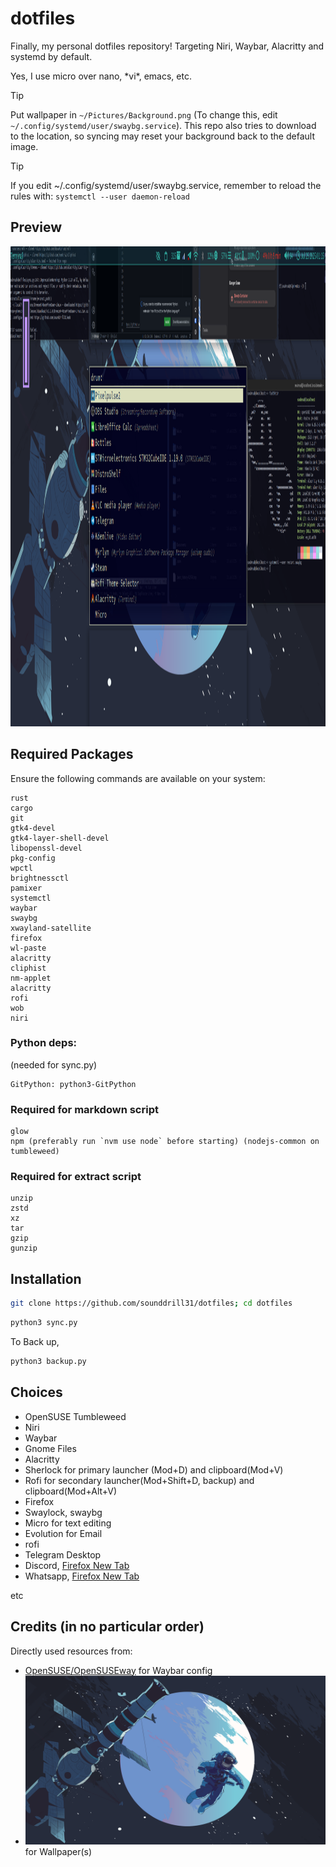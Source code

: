 # dotfiles
Finally, my personal dotfiles repository! Targeting Niri, Waybar, Alacritty and systemd by default. 

Yes, I use micro over nano, \*vi\*, emacs, etc.  

> [!TIP]
> Put wallpaper in `~/Pictures/Background.png` (To change this, edit `~/.config/systemd/user/swaybg.service`). This repo also tries to download to the location, so syncing may reset your background back to the default image.

> [!TIP]
> If you edit  ~/.config/systemd/user/swaybg.service, remember to reload the rules with: `systemctl --user daemon-reload`

## Preview
<img width="1366" height="768" alt="niri setup with a volume bar, htop opened, rofi drun menu opened, and a fastfetch" src="./assets/screenshot-overview.png" />


## Required Packages

Ensure the following commands are available on your system:

```
rust
cargo
git
gtk4-devel
gtk4-layer-shell-devel
libopenssl-devel
pkg-config
wpctl
brightnessctl
pamixer
systemctl
waybar
swaybg
xwayland-satellite
firefox
wl-paste
alacritty
cliphist
nm-applet
alacritty
rofi
wob
niri
```

### Python deps:
(needed for sync.py)
```
GitPython: python3-GitPython
```

### Required for markdown script
```
glow
npm (preferably run `nvm use node` before starting) (nodejs-common on tumbleweed)
```
### Required for extract script
```
unzip
zstd
xz
tar
gzip
gunzip
```

## Installation

```bash
git clone https://github.com/sounddrill31/dotfiles; cd dotfiles
```

```bash
python3 sync.py
```

To Back up, 
```bash
python3 backup.py
```

## Choices
- OpenSUSE Tumbleweed
- Niri
- Waybar
- Gnome Files
- Alacritty
- Sherlock for primary launcher (Mod+D) and clipboard(Mod+V)
- Rofi for secondary launcher(Mod+Shift+D, backup) and clipboard(Mod+Alt+V)
- Firefox
- Swaylock, swaybg
- Micro for text editing
- Evolution for Email
- rofi
- Telegram Desktop
- Discord, [Firefox New Tab](https://gist.github.com/sounddrill31/7e01a6ef562e3497e38ba583a62f7ce1)
- Whatsapp, [Firefox New Tab](https://gist.github.com/sounddrill31/a7428018778f788a95344ab9e6cb1353)

etc

## Credits (in no particular order)
Directly used resources from:
- [OpenSUSE/OpenSUSEway](https://github.com/openSUSE/openSUSEway/blob/main/.config/waybar/config.jsonc) for Waybar config
- ![D3Ext/aesthetic-wallpapers](https://raw.githubusercontent.com/D3Ext/aesthetic-wallpapers/main/images/astronaut-nord.png) for Wallpaper(s)